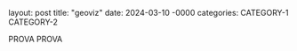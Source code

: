 layout: post 
title: "geoviz"
date: 2024-03-10 -0000 
categories: CATEGORY-1 CATEGORY-2

PROVA PROVA
